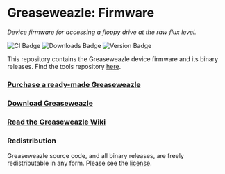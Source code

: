 # Greaseweazle: Firmware

*Device firmware for accessing a floppy drive at the raw flux level.*

![CI Badge][ci-badge]
![Downloads Badge][downloads-badge]
![Version Badge][version-badge]

This repository contains the Greaseweazle device firmware and its binary
releases. Find the tools repository [here][tools].

### [Purchase a ready-made Greaseweazle][rmb]
### [Download Greaseweazle][Downloads]
### [Read the Greaseweazle Wiki](https://github.com/keirf/greaseweazle/wiki)

### Redistribution

Greaseweazle source code, and all binary releases, are freely redistributable
in any form. Please see the [license](COPYING).

[tools]: https://github.com/keirf/greaseweazle
[rmb]: https://github.com/keirf/greaseweazle/wiki/Ready-Made-Boards
[Downloads]: https://github.com/keirf/greaseweazle/wiki/Downloads

[ci-badge]: https://github.com/keirf/greaseweazle-firmware/workflows/CI/badge.svg
[downloads-badge]: https://img.shields.io/github/downloads/keirf/greaseweazle-firmware/total
[version-badge]: https://img.shields.io/github/v/release/keirf/greaseweazle-firmware
